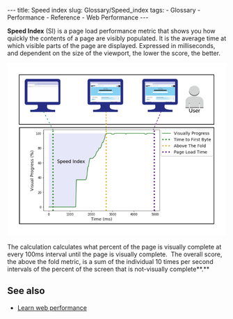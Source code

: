 --- title: Speed index slug: Glossary/Speed\_index tags: - Glossary - Performance - Reference - Web Performance ---

<span class="seoSummary">**Speed Index** (SI) is a page load performance metric that shows you how quickly the contents of a page are visibly populated. <span class="ILfuVd">It is the average time at which visible parts of the page are displayed. Expressed in milliseconds, and dependent on the size of the viewport, t</span>he lower the score, the better.</span>

![Calculation of SpeedIndex](speedindex.png)

The calculation calculates what percent of the page is visually complete at every 100ms interval until the page is visually complete.  The overall score, the above the fold metric, is a sum of the individual 10 times per second intervals of the percent of the screen that is not-visually complete**.**

See also
--------

-   [Learn web performance](/en-US/docs/Learn/Performance)
